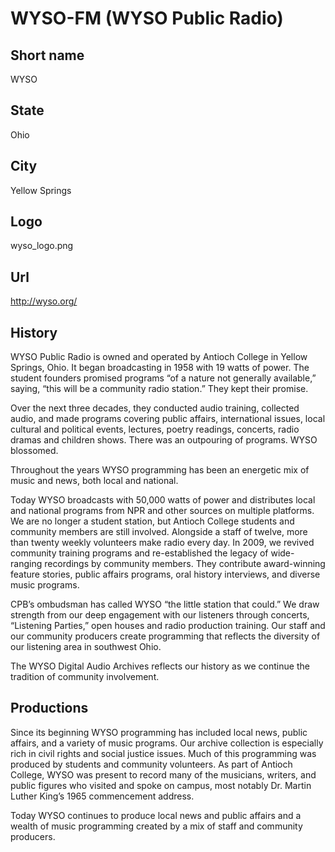 # WYSO-FM (WYSO Public Radio)

## Short name

WYSO

## State

Ohio

## City

Yellow Springs

## Logo

wyso\_logo.png

## Url

http://wyso.org/

## History

WYSO Public Radio is owned and operated by Antioch College in Yellow
Springs, Ohio.  It began broadcasting in 1958 with 19 watts of power.  The student
founders promised programs “of a nature not generally available,” saying, “this
will be a community radio station.” They kept their promise.

Over the next three
decades, they conducted audio training, collected audio, and made programs covering
public affairs, international issues, local cultural and political events, lectures,
poetry readings, concerts, radio dramas and children shows. There was an outpouring
of programs.  WYSO blossomed.

Throughout the years WYSO programming has been
an energetic mix of music and news, both local and national.  

Today WYSO broadcasts
with 50,000 watts of power and distributes local and national programs from NPR
and other sources on multiple platforms.  We are no longer a student station,
but Antioch College students and community members are still involved.  Alongside
a staff of twelve, more than twenty weekly volunteers make radio every day.  In
2009, we revived community training programs and re-established the legacy of
wide-ranging recordings by community members.  They contribute award-winning feature
stories, public affairs programs, oral history interviews, and diverse music programs.


CPB’s ombudsman has called WYSO “the little station that could.”  We draw strength
from our deep engagement with our listeners through concerts, “Listening Parties,”
open houses and radio production training. Our staff and our community producers
create programming that reflects the diversity of our listening area in southwest
Ohio.  

The WYSO Digital Audio Archives reflects our history as we continue the
tradition of community involvement. 


## Productions

Since its beginning WYSO programming has included local news, public affairs, 
and a variety of music programs. Our archive collection is especially rich in 
civil rights and social justice issues.  Much of this programming was produced 
by students and community volunteers. As part of Antioch College, WYSO was 
present to record many of the musicians, writers, and public figures who 
visited and spoke on campus, most notably Dr. Martin Luther King’s 1965 
commencement address.

Today WYSO continues to produce local news and public affairs and a wealth of 
music programming created by a mix of staff and community producers.  


